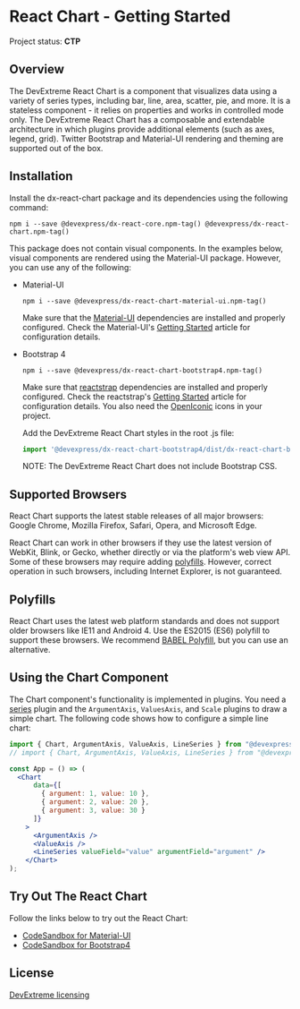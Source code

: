 # React Chart - Getting Started

Project status: **CTP**

## Overview

The DevExtreme React Chart is a component that visualizes data using a variety of series types, including bar, line, area, scatter, pie, and more. It is a stateless component - it relies on properties and works in controlled mode only. The DevExtreme React Chart has a composable and extendable architecture in which plugins provide additional elements (such as axes, legend, grid). Twitter Bootstrap and Material-UI rendering and theming are supported out of the box.

## Installation

Install the dx-react-chart package and its dependencies using the following command:

```
npm i --save @devexpress/dx-react-core.npm-tag() @devexpress/dx-react-chart.npm-tag()
```

This package does not contain visual components. In the examples below, visual components are rendered using the Material-UI package. However, you can use any of the following:

- Material-UI

  ```
  npm i --save @devexpress/dx-react-chart-material-ui.npm-tag()
  ```

  Make sure that the [Material-UI](https://material-ui.com/) dependencies are installed and properly configured. Check the Material-UI's [Getting Started](https://material-ui.com/getting-started/installation) article for configuration details.

- Bootstrap 4

  ```
  npm i --save @devexpress/dx-react-chart-bootstrap4.npm-tag()
  ```

  Make sure that [reactstrap](https://reactstrap.github.io/) dependencies are installed and properly configured. Check the reactstrap's [Getting Started](https://reactstrap.github.io/) article for configuration details. You also need the [OpenIconic](https://useiconic.com/open) icons in your project.

  Add the DevExtreme React Chart styles in the root .js file:

  ```js
  import '@devexpress/dx-react-chart-bootstrap4/dist/dx-react-chart-bootstrap4.css';
  ```

  NOTE: The DevExtreme React Chart does not include Bootstrap CSS.

## Supported Browsers

React Chart supports the latest stable releases of all major browsers: Google Chrome, Mozilla Firefox, Safari, Opera, and Microsoft Edge.

React Chart can work in other browsers if they use the latest version of WebKit, Blink, or Gecko, whether directly or via the platform's web view API. Some of these browsers may require adding [polyfills](#polyfills). However, correct operation in such browsers, including Internet Explorer, is not guaranteed.

## Polyfills

React Chart uses the latest web platform standards and does not support older browsers like IE11 and Android 4. Use the ES2015 (ES6) polyfill to support these browsers. We recommend [BABEL Polyfill](https://babeljs.io/docs/usage/polyfill/), but you can use an alternative.

## Using the Chart Component

The Chart component's functionality is implemented in plugins. You need a [series](series.md) plugin and the `ArgumentAxis`, `ValuesAxis`, and `Scale` plugins to draw a simple chart. The following code shows how to configure a simple line chart:

```jsx
import { Chart, ArgumentAxis, ValueAxis, LineSeries } from "@devexpress/dx-react-chart-material-ui";
// import { Chart, ArgumentAxis, ValueAxis, LineSeries } from "@devexpress/dx-react-chart-bootstrap4";

const App = () => (
  <Chart
      data={[
        { argument: 1, value: 10 },
        { argument: 2, value: 20 },
        { argument: 3, value: 30 }
      ]}
    >
      <ArgumentAxis />
      <ValueAxis />
      <LineSeries valueField="value" argumentField="argument" />
    </Chart>
);

```

## Try Out The React Chart

Follow the links below to try out the React Chart:

- [CodeSandbox for Material-UI](https://codesandbox.io/s/vqo8yw5om7)
- [CodeSandbox for Bootstrap4](https://codesandbox.io/s/5x17l61xyk)

## License

[DevExtreme licensing](https://js.devexpress.com/licensing/)

